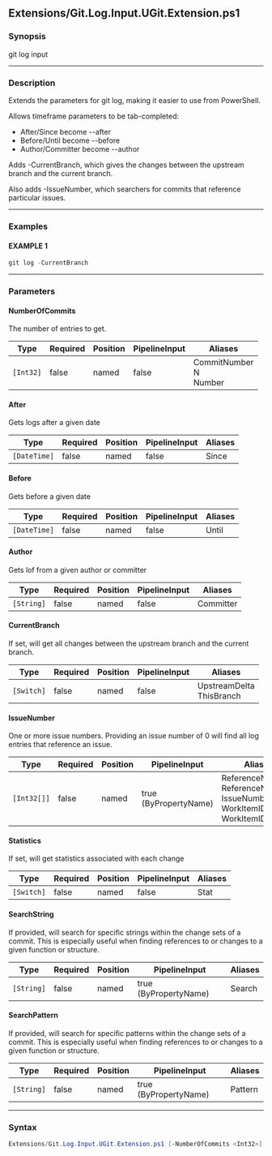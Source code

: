 Extensions/Git.Log.Input.UGit.Extension.ps1
-------------------------------------------




### Synopsis
git log input



---


### Description

Extends the parameters for git log, making it easier to use from PowerShell.

Allows timeframe parameters to be tab-completed:
* After/Since become --after
* Before/Until become --before
* Author/Committer become --author

Adds -CurrentBranch, which gives the changes between the upstream branch and the current branch.

Also adds -IssueNumber, which searchers for commits that reference particular issues.



---


### Examples
#### EXAMPLE 1
```PowerShell
git log -CurrentBranch
```



---


### Parameters
#### **NumberOfCommits**

The number of entries to get.






|Type     |Required|Position|PipelineInput|Aliases                      |
|---------|--------|--------|-------------|-----------------------------|
|`[Int32]`|false   |named   |false        |CommitNumber<br/>N<br/>Number|



#### **After**

Gets logs after a given date






|Type        |Required|Position|PipelineInput|Aliases|
|------------|--------|--------|-------------|-------|
|`[DateTime]`|false   |named   |false        |Since  |



#### **Before**

Gets before a given date






|Type        |Required|Position|PipelineInput|Aliases|
|------------|--------|--------|-------------|-------|
|`[DateTime]`|false   |named   |false        |Until  |



#### **Author**

Gets lof from a given author or committer






|Type      |Required|Position|PipelineInput|Aliases  |
|----------|--------|--------|-------------|---------|
|`[String]`|false   |named   |false        |Committer|



#### **CurrentBranch**

If set, will get all changes between the upstream branch and the current branch.






|Type      |Required|Position|PipelineInput|Aliases                     |
|----------|--------|--------|-------------|----------------------------|
|`[Switch]`|false   |named   |false        |UpstreamDelta<br/>ThisBranch|



#### **IssueNumber**

One or more issue numbers.  Providing an issue number of 0 will find all log entries that reference an issue.






|Type       |Required|Position|PipelineInput        |Aliases                                                                             |
|-----------|--------|--------|---------------------|------------------------------------------------------------------------------------|
|`[Int32[]]`|false   |named   |true (ByPropertyName)|ReferenceNumbers<br/>ReferenceNumber<br/>IssueNumbers<br/>WorkItemID<br/>WorkItemIDs|



#### **Statistics**

If set, will get statistics associated with each change






|Type      |Required|Position|PipelineInput|Aliases|
|----------|--------|--------|-------------|-------|
|`[Switch]`|false   |named   |false        |Stat   |



#### **SearchString**

If provided, will search for specific strings within the change sets of a commit.
This is especially useful when finding references to or changes to a given function or structure.






|Type      |Required|Position|PipelineInput        |Aliases|
|----------|--------|--------|---------------------|-------|
|`[String]`|false   |named   |true (ByPropertyName)|Search |



#### **SearchPattern**

If provided, will search for specific patterns within the change sets of a commit.
This is especially useful when finding references to or changes to a given function or structure.






|Type      |Required|Position|PipelineInput        |Aliases|
|----------|--------|--------|---------------------|-------|
|`[String]`|false   |named   |true (ByPropertyName)|Pattern|





---


### Syntax
```PowerShell
Extensions/Git.Log.Input.UGit.Extension.ps1 [-NumberOfCommits <Int32>] [-After <DateTime>] [-Before <DateTime>] [-Author <String>] [-CurrentBranch] [-IssueNumber <Int32[]>] [-Statistics] [-SearchString <String>] [-SearchPattern <String>] [<CommonParameters>]
```
